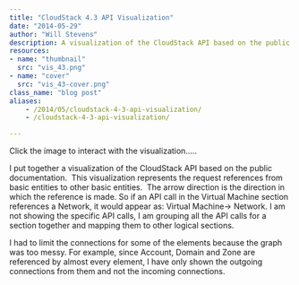 ```yaml
---
title: "CloudStack 4.3 API Visualization"
date: "2014-05-29"
author: "Will Stevens"
description: A visualization of the CloudStack API based on the public documentation represents the request references from basic entities to other basic entities. 
resources:
- name: "thumbnail"
  src: "vis_43.png"
- name: "cover"
  src: "vis_43-cover.png"
class_name: "blog post"
aliases:
    - /2014/05/cloudstack-4-3-api-visualization/
    - /cloudstack-4-3-api-visualization/

---
```


<p>Click the image to interact with the visualization…..</p>

<p>I put together a visualization of the CloudStack API based on the public documentation. &nbsp;This visualization represents the request references from basic entities to other basic entities. &nbsp;The arrow direction is the direction in which the reference is made. So if an API call in the Virtual Machine section references a Network, it would appear as: Virtual Machine-&gt; Network. I am not showing the specific API calls, I am grouping all the API calls for a section together and mapping them to other logical sections.</p>

<p>I had to limit the connections for some of the elements because the graph was too messy. For example, since Account, Domain and Zone are referenced by almost every element, I have only shown the outgoing connections from them and not the incoming connections.</p>
